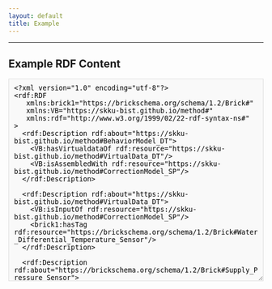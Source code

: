 ```yaml
---
layout: default
title: Example
---
```


<hr class="thin">

## Example RDF Content
<textarea style="width: 100%; height: 400px; border: 1px solid #ddd; padding: 10px; background-color: #f9f9f9; font-family: monospace;">
<?xml version="1.0" encoding="utf-8"?>
<rdf:RDF
   xmlns:brick1="https://brickschema.org/schema/1.2/Brick#"
   xmlns:VB="https://skku-bist.github.io/method#"
   xmlns:rdf="http://www.w3.org/1999/02/22-rdf-syntax-ns#"
>
  <rdf:Description rdf:about="https://skku-bist.github.io/method#BehaviorModel_DT">
    <VB:hasVirtualdataOf rdf:resource="https://skku-bist.github.io/method#VirtualData_DT"/>
    <VB:isAssembledWith rdf:resource="https://skku-bist.github.io/method#CorrectionModel_SP"/>
  </rdf:Description>
  
  <rdf:Description rdf:about="https://skku-bist.github.io/method#VirtualData_DT">
    <VB:isInputOf rdf:resource="https://skku-bist.github.io/method#CorrectionModel_SP"/>
    <brick1:hasTag rdf:resource="https://brickschema.org/schema/1.2/Brick#Water_Differential_Temperature_Sensor"/>
  </rdf:Description>
  
  <rdf:Description rdf:about="https://brickschema.org/schema/1.2/Brick#Supply_Pressure_Sensor">
    <brick1:isPointOf rdf:resource="https://brickschema.org/schema/1.2/Brick#Heat_Exchanger"/>
  </rdf:Description>
  
  <rdf:Description rdf:about="https://skku-bist.github.io/method#IntrusiveData_SP">
    <VB:isInputOf rdf:resource="https://skku-bist.github.io/method#DistanceModel_SP"/>
    <brick1:hasTag rdf:resource="https://brickschema.org/schema/1.2/Brick#Supply_Pressure_Sensor"/>
  </rdf:Description>
  
  <rdf:Description rdf:about="https://skku-bist.github.io/method#BehaviorModel_SP">
    <VB:hasVirtualdataOf rdf:resource="https://skku-bist.github.io/method#VirtualData_SP"/>
    <VB:isLinkedWith rdf:resource="https://skku-bist.github.io/method#DistanceModel_SP"/>
    <brick1:hasTag rdf:resource="https://brickschema.org/schema/1.2/Brick#Supply_Pressure_Sensor"/>
  </rdf:Description>
  
  <rdf:Description rdf:about="https://brickschema.org/schema/1.2/Brick#Pump">
    <brick1:hasPoint rdf:resource="https://brickschema.org/schema/1.2/Brick#Pump_Frequency_Sensor"/>
  </rdf:Description>
  
  <rdf:Description rdf:about="https://skku-bist.github.io/method#NonintrusiveData_2ST">
    <VB:isInputOf rdf:resource="https://skku-bist.github.io/method#BehaviorModel_DT"/>
    <brick1:hasTag rdf:resource="https://brickschema.org/schema/1.2/Brick#Heat_Exchanger_Supply_Water_Temperature_Sensor"/>
  </rdf:Description>
  
  <rdf:Description rdf:about="https://brickschema.org/schema/1.2/Brick#Primary_Supply_Temperature_Sensor">
    <brick1:isPointOf rdf:resource="https://brickschema.org/schema/1.2/Brick#Heat_Exchanger"/>
  </rdf:Description>
  
  <rdf:Description rdf:about="https://skku-bist.github.io/method#NonintrusiveData_RP">
    <VB:isInputOf rdf:resource="https://skku-bist.github.io/method#BehaviorModel_SP"/>
    <brick1:hasTag rdf:resource="https://brickschema.org/schema/1.2/Brick#Return_Pressure_Sensor"/>
  </rdf:Description>
  
  <rdf:Description rdf:about="https://brickschema.org/schema/1.2/Brick#Differential_Pressure_Control_Valve">
    <brick1:hasPoint rdf:resource="https://brickschema.org/schema/1.2/Brick#Differential_Pressure_Sensor"/>
    <brick1:hasPoint rdf:resource="https://brickschema.org/schema/1.2/Brick#DPV_Valve_Opening"/>
  </rdf:Description>
  
  <rdf:Description rdf:about="https://brickschema.org/schema/1.2/Brick#District_Heating_System">
    <brick1:hasPart rdf:resource="https://brickschema.org/schema/1.2/Brick#Pump"/>
    <brick1:hasPart rdf:resource="https://brickschema.org/schema/1.2/Brick#Temperature_Control_Valve"/>
    <brick1:hasPart rdf:resource="https://brickschema.org/schema/1.2/Brick#Differential_Pressure_Control_Valve"/>
    <brick1:hasPart rdf:resource="https://brickschema.org/schema/1.2/Brick#Heat_Exchanger"/>
  </rdf:Description>
  
  <rdf:Description rdf:about="https://brickschema.org/schema/1.2/Brick#Return_Pressure_Sensor">
    <brick1:isPointOf rdf:resource="https://brickschema.org/schema/1.2/Brick#Heat_Exchanger"/>
  </rdf:Description>
  
  <rdf:Description rdf:about="https://skku-bist.github.io/method#VirtualData_SP">
    <VB:isInputOf rdf:resource="https://skku-bist.github.io/method#DistanceModel_SP"/>
    <brick1:hasTag rdf:resource="https://brickschema.org/schema/1.2/Brick#Supply_Pressure_Sensor"/>
  </rdf:Description>
  
  <rdf:Description rdf:about="https://skku-bist.github.io/method#CorrectionModel_SP">
    <VB:calibrates rdf:resource="https://skku-bist.github.io/method#BehaviorModel_SP"/>
    <brick1:hasTag rdf:resource="https://brickschema.org/schema/1.2/Brick#Supply_Pressure_Sensor"/>
  </rdf:Description>
  
  <rdf:Description rdf:about="https://skku-bist.github.io/method#ontology">
  </rdf:Description>
  
  <rdf:Description rdf:about="https://brickschema.org/schema/1.2/Brick#Temperature_Control_Valve">
    <brick1:hasPoint rdf:resource="https://brickschema.org/schema/1.2/Brick#TCV_Valve_Opening"/>
    <brick1:controls rdf:resource="https://brickschema.org/schema/1.2/Brick#Supply_Setpoint_Temperature"/>
  </rdf:Description>
  
  <rdf:Description rdf:about="https://skku-bist.github.io/method#NonintrusiveData_2RT">
    <VB:isInputOf rdf:resource="https://skku-bist.github.io/method#BehaviorModel_DT"/>
    <brick1:hasTag rdf:resource="https://brickschema.org/schema/1.2/Brick#Return_Water_Temperature_Sensor"/>
  </rdf:Description>
  
  <rdf:Description rdf:about="https://brickschema.org/schema/1.2/Brick#Heat_Exchanger_Supply_Water_Temperature_Sensor">
    <brick1:isPointOf rdf:resource="https://brickschema.org/schema/1.2/Brick#Heat_Exchanger"/>
  </rdf:Description>
  
  <rdf:Description rdf:about="https://brickschema.org/schema/1.2/Brick#Return_Water_Temperature_Sensor">
    <brick1:isPointOf rdf:resource="https://brickschema.org/schema/1.2/Brick#Heat_Exchanger"/>
  </rdf:Description>
  
  <rdf:Description rdf:about="https://brickschema.org/schema/1.2/Brick#Primary_Return_Temperature_Sensor">
    <brick1:isPointOf rdf:resource="https://brickschema.org/schema/1.2/Brick#Heat_Exchanger"/>
  </rdf:Description>
  
  <rdf:Description rdf:about="https://skku-bist.github.io/method#NonintrusiveData_PF">
    <VB:isInputOf rdf:resource="https://skku-bist.github.io/method#BehaviorModel_SP"/>
    <brick1:hasTag rdf:resource="https://brickschema.org/schema/1.2/Brick#Pump_Frequency_Sensor"/>
  </rdf:Description>
  
  <rdf:Description rdf:about="https://skku-bist.github.io/method#DistanceModel_SP">
    <VB:estimates rdf:resource="https://skku-bist.github.io/method#CorrectionModel_SP"/>
    <brick1:hasTag rdf:resource="https://brickschema.org/schema/1.2/Brick#Supply_Pressure_Sensor"/>
  </rdf:Description>
</rdf:RDF>

</textarea>
